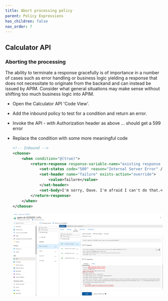 ```yaml
---
title: Abort processing policy
parent: Policy Expressions
has_children: false
nav_order: 7
---
```




## Calculator API

### Aborting the processing

The ability to terminate a response gracefully is of importance in a number of cases such as error handling or business logic yielding a response that does not necessitate to originate from the backand and can instead be issued by APIM. Consider what general situations may make sense without shifting too much business logic into APIM.

- Open the Calculator API 'Code View'.
- Add the inbound policy to test for a condition and return an error.
- Invoke the API - with Authorization header as above ... should get a 599 error
- Replace the condition with some more meaningful code

  ```xml
  <!-- Inbound -->
  <choose>
      <when condition="@(true)">
          <return-response response-variable-name="existing response variable">
              <set-status code="500" reason="Internal Server Error" />
              <set-header name="failure" exists-action="override">
                  <value>failure</value>
              </set-header>
              <set-body>I'm sorry, Dave. I'm afraid I can't do that.</set-body>
          </return-response>
      </when>
  </choose>
  ```

  ![](../../assets/images/APIMResponseAbort.png)